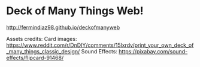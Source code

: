 # Deck of Many Things Web!

http://fermindiaz98.github.io/deckofmanyweb


Assets credits:
    Card images: https://www.reddit.com/r/DnDIY/comments/15lxrdv/print_your_own_deck_of_many_things_classic_design/
    Sound Effects: https://pixabay.com/sound-effects/flipcard-91468/
